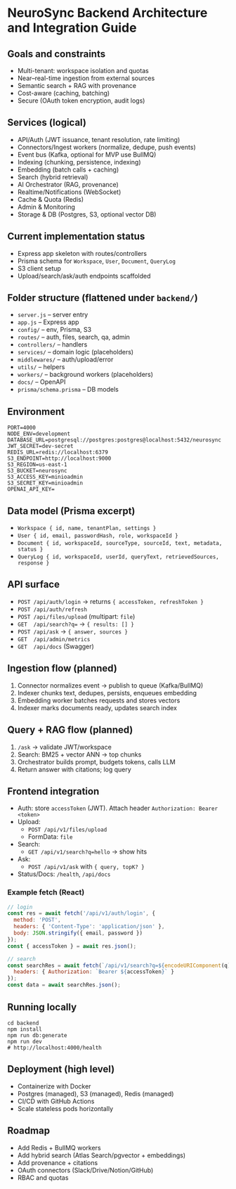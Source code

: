 # NeuroSync Backend Architecture and Integration Guide

## Goals and constraints
- Multi-tenant: workspace isolation and quotas
- Near–real-time ingestion from external sources
- Semantic search + RAG with provenance
- Cost-aware (caching, batching)
- Secure (OAuth token encryption, audit logs)

## Services (logical)
- API/Auth (JWT issuance, tenant resolution, rate limiting)
- Connectors/Ingest workers (normalize, dedupe, push events)
- Event bus (Kafka, optional for MVP use BullMQ)
- Indexing (chunking, persistence, indexing)
- Embedding (batch calls + caching)
- Search (hybrid retrieval)
- AI Orchestrator (RAG, provenance)
- Realtime/Notifications (WebSocket)
- Cache & Quota (Redis)
- Admin & Monitoring
- Storage & DB (Postgres, S3, optional vector DB)

## Current implementation status
- Express app skeleton with routes/controllers
- Prisma schema for `Workspace`, `User`, `Document`, `QueryLog`
- S3 client setup
- Upload/search/ask/auth endpoints scaffolded

## Folder structure (flattened under `backend/`)
- `server.js` – server entry
- `app.js` – Express app
- `config/` – env, Prisma, S3
- `routes/` – auth, files, search, qa, admin
- `controllers/` – handlers
- `services/` – domain logic (placeholders)
- `middlewares/` – auth/upload/error
- `utils/` – helpers
- `workers/` – background workers (placeholders)
- `docs/` – OpenAPI
- `prisma/schema.prisma` – DB models

## Environment
```
PORT=4000
NODE_ENV=development
DATABASE_URL=postgresql://postgres:postgres@localhost:5432/neurosync
JWT_SECRET=dev-secret
REDIS_URL=redis://localhost:6379
S3_ENDPOINT=http://localhost:9000
S3_REGION=us-east-1
S3_BUCKET=neurosync
S3_ACCESS_KEY=minioadmin
S3_SECRET_KEY=minioadmin
OPENAI_API_KEY=
```

## Data model (Prisma excerpt)
- `Workspace { id, name, tenantPlan, settings }`
- `User { id, email, passwordHash, role, workspaceId }`
- `Document { id, workspaceId, sourceType, sourceId, text, metadata, status }`
- `QueryLog { id, workspaceId, userId, queryText, retrievedSources, response }`

## API surface
- `POST /api/auth/login` → returns `{ accessToken, refreshToken }`
- `POST /api/auth/refresh`
- `POST /api/files/upload` (multipart: `file`)
- `GET  /api/search?q=` → `{ results: [] }`
- `POST /api/ask` → `{ answer, sources }`
- `GET  /api/admin/metrics`
- `GET  /api/docs` (Swagger)

## Ingestion flow (planned)
1) Connector normalizes event → publish to queue (Kafka/BullMQ)
2) Indexer chunks text, dedupes, persists, enqueues embedding
3) Embedding worker batches requests and stores vectors
4) Indexer marks documents ready, updates search index

## Query + RAG flow (planned)
1) `/ask` → validate JWT/workspace
2) Search: BM25 + vector ANN → top chunks
3) Orchestrator builds prompt, budgets tokens, calls LLM
4) Return answer with citations; log query

## Frontend integration
- Auth: store `accessToken` (JWT). Attach header `Authorization: Bearer <token>`
- Upload:
  - `POST /api/v1/files/upload`
  - FormData: `file`
- Search:
  - `GET /api/v1/search?q=hello` → show hits
- Ask:
  - `POST /api/v1/ask` with `{ query, topK? }`
- Status/Docs: `/health`, `/api/docs`

### Example fetch (React)
```js
// login
const res = await fetch('/api/v1/auth/login', {
  method: 'POST',
  headers: { 'Content-Type': 'application/json' },
  body: JSON.stringify({ email, password })
});
const { accessToken } = await res.json();

// search
const searchRes = await fetch(`/api/v1/search?q=${encodeURIComponent(q)}`, {
  headers: { Authorization: `Bearer ${accessToken}` }
});
const data = await searchRes.json();
```

## Running locally
```
cd backend
npm install
npm run db:generate
npm run dev
# http://localhost:4000/health
```

## Deployment (high level)
- Containerize with Docker
- Postgres (managed), S3 (managed), Redis (managed)
- CI/CD with GitHub Actions
- Scale stateless pods horizontally

## Roadmap
- Add Redis + BullMQ workers
- Add hybrid search (Atlas Search/pgvector + embeddings)
- Add provenance + citations
- OAuth connectors (Slack/Drive/Notion/GitHub)
- RBAC and quotas


